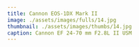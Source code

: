 ```yaml
---
title: Cannon EOS-1DX Mark II
image: ./assets/images/fulls/14.jpg
thumbnail: ./assets/images/thumbs/14.jpg
caption: Cannon EF 24-70 mm F2.8L II USM
---
```

